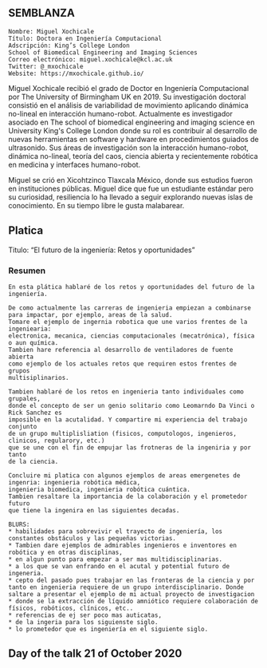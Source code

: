 ## SEMBLANZA

```
Nombre: Miguel Xochicale
Título: Doctora en Ingeniería Computacional 
Adscripción: King’s College London
School of Biomedical Engineering and Imaging Sciences 
Correo electrónico: miguel.xochicale@kcl.ac.uk
Twitter: @_mxochicale
Website: https://mxochicale.github.io/
```

Miguel Xochicale recibió el grado de Doctor en Ingeniería Computacional por The University of Birmingham UK en 2019. Su investigación doctoral consistió en el análisis de variabilidad de movimiento aplicando dinámica no-lineal en interacción humano-robot. Actualmente es investigador asociado en The school of biomedical engineering and imaging science en University King's College London donde su rol es contribuir al desarrollo de nuevas herramientas en software y hardware en procedimientos guiados de ultrasonido. Sus áreas de investigación son la interacción humano-robot, dinámica no-lineal, teoría del caos, ciencia abierta y recientemente robótica en medicina y interfaces humano-robot. 

Miguel se crió en Xicohtzinco Tlaxcala México, donde sus estudios fueron en instituciones públicas. Miguel dice que fue un estudiante estándar pero su curiosidad, resiliencia lo ha llevado a seguir explorando nuevas islas de conocimiento. En su tiempo libre le gusta malabarear.  



## Platica
Titulo: “El futuro de la ingeniería: Retos y oportunidades”

### Resumen 
```
En esta plática hablaré de los retos y oportunidades del futuro de la ingeniería.

De como actualmente las carreras de ingenieria empiezan a combinarse
para impactar, por ejemplo, areas de la salud.
Tomare el ejemplo de ingernia robotica que une varios frentes de la ingeniearia: 
electronica, mecanica, ciencias computacionales (mecatrónica), física o aun química.
Tambien hare referencia al desarrollo de ventiladores de fuente abierta 
como ejemplo de los actuales retos que requiren estos frentes de grupos
multisiplinarios. 

Tambien hablaré de los retos en ingenieria tanto individuales como grupales,
donde el concepto de ser un genio solitario como Leomarndo Da Vinci o Rick Sanchez es 
imposible en la acutalidad. Y compartire mi experiencia del trabajo conjunto
de un grupo multiplisliation (fisicos, computologos, ingenieros, clinicos, regularory, etc.)
que se une con el fin de empujar las frotneras de la ingeniria y por tanto 
de la ciencia.

Concluire mi platica con algunos ejemplos de areas emergenetes de ingenria: ingenieria robótica médica, 
ingenieria biomedica, ingenieria robótica cuántica.
Tambien resaltare la importancia de la colaboración y el prometedor futuro 
que tiene la ingenira en las siguientes decadas. 
	
BLURS: 
* habilidades para sobrevivir el trayecto de ingeniería, los constantes obstáculos y las pequeñas victorias.  
* Tambien dare ejemplos de admirables ingenieros e inventores en robótica y en otras disciplinas, 
* en algun punto para empezar a ser mas multidisciplinarias.
* a los que se van enfrando en el acutal y potential futuro de ingeneria.
* cepto del pasado pues trabajar en las fronteras de la ciencia y por tanto en ingenieria requiere de un grupo interdisciplinario. Donde saltare a presentar el ejemplo de mi actual proyecto de investigacion 
* donde se la extracción de líquido amniótico requiere colaboración de físicos, robóticos, clínicos, etc.. 
* referencias de ej ser poco mas auticatas, 
* de la ingeria para los siguienste siglo. 
* lo prometedor que es ingeniería en el siguiente siglo.
```

## Day of the talk 21 of October 2020


